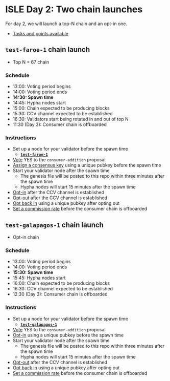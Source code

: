 
# ISLE Day 2: Two chain launches

For day 2, we will launch a top-N chain and an opt-in one.

* [Tasks and points available](./tasks.md#day-2)

## `test-faroe-1` chain launch 

* Top N = 67 chain

### Schedule

* 13:00: Voting period begins
* 14:00: Voting period ends
* **14:30: Spawn time**
* 14:45: Hypha nodes start
* 15:00: Chain expected to be producing blocks
* 15:30: CCV channel expected to be established
* 16:30: Validators start being rotated in and out of top N
* 11:30 (Day 3): Consumer chain is offboarded

### Instructions

* Set up a node for your validator before the spawn time
  * [**`test-faroe-1`**](./test-faroe-1/README.md)
* [Vote](./instructions.md#vote-on-a-proposal) YES to the `consumer-addition` proposal
* [Assign a consensus key](./instructions.md#assign-a-consensus-key-for-a-consumer-chain) using a unique pubkey before the spawn time
* Start your validator node after the spawn time
  * The genesis file will be posted to this repo within three minutes after the spawn time
  * Hypha nodes will start 15 minutes after the spawn time
* [Opt-in](./instructions.md#opt-in-to-a-consumer-chain) after the CCV channel is established
* [Opt-out](./instructions.md#opt-out-from-a-consumer-chain) after the CCV channel is established
* [Opt back in](./instructions.md#opt-in-to-a-consumer-chain) using a unique pubkey after opting out
* [Set a commission rate](./instructions.md#set-a-commission-rate-in-a-consumer-chain) before the consumer chain is offboarded

## `test-galapagos-1` chain launch

* Opt-in chain

### Schedule

* 13:00: Voting period begins
* 14:00: Voting period ends
* **15:30: Spawn time**
* 15:45: Hypha nodes start
* 16:00: Chain expected to be producing blocks
* 16:30: CCV channel expected to be established
* 12:30 (Day 3): Consumer chain is offboarded

### Instructions

* Set up a node for your validator before the spawn time
  * [**`test-galapagos-1`**](./test-galapagos-1/README.md)
* [Vote](./instructions.md#vote-on-a-proposal) YES to the `consumer-addition` proposal
* [Opt-in](./instructions.md#opt-in-to-a-consumer-chain) using a unique pubkey before the spawn time
* Start your validator node after the spawn time
  * The genesis file will be posted to this repo within three minutes after the spawn time
  * Hypha nodes will start 15 minutes after the spawn time
* [Opt-out](./instructions.md#opt-out-from-a-consumer-chain) after the CCV channel is established
* [Opt back in](./instructions.md#opt-in-to-a-consumer-chain) using a unique pubkey after opting out
* [Set a commission rate](./instructions.md#set-a-commission-rate-in-a-consumer-chain) before the consumer chain is offboarded